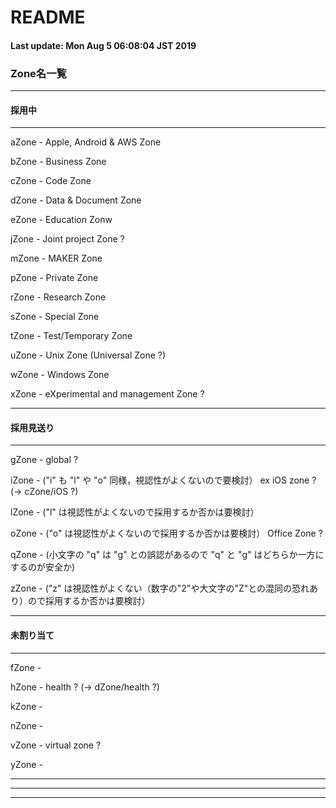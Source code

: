 # __README__

#### Last update: Mon Aug  5 06:08:04 JST 2019

### Zone名一覧

----------
#### 採用中
----------

aZone - Apple, Android & AWS Zone

bZone - Business Zone

cZone - Code Zone

dZone - Data & Document Zone

eZone - Education Zonw

jZone - Joint project Zone ?

mZone - MAKER Zone

pZone - Private Zone

rZone - Research Zone

sZone - Special Zone 

tZone - Test/Temporary Zone

uZone - Unix Zone (Universal Zone ?)

wZone - Windows Zone

xZone - eXperimental and management Zone ?

----------
#### 採用見送り
----------

gZone - global ? 

iZone - ("i" も "l" や "o" 同様，視認性がよくないので要検討） ex iOS zone ? (-> cZone/iOS ?)

lZone - ("l" は視認性がよくないので採用するか否かは要検討）

oZone - ("o" は視認性がよくないので採用するか否かは要検討） Office Zone ?

qZone - (小文字の "q" は "g" との誤認があるので "q" と "g" はどちらか一方にするのが安全か) 

zZone - ("z" は視認性がよくない（数字の"2"や大文字の"Z"との混同の恐れあり）ので採用するか否かは要検討）


----------
#### 未割り当て
----------

fZone - 

hZone - health ? (-> dZone/health ?)

kZone - 

nZone - 

vZone - virtual zone ?

yZone -

----------


----------------------------------------

----

